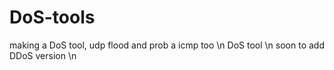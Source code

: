 # DoS-tools
making a DoS tool, udp flood and prob a icmp too \n
DoS tool  \n
soon to add DDoS version \n
